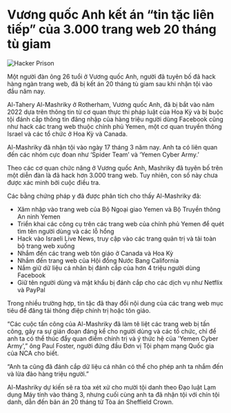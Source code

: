 # Vương quốc Anh kết án “tin tặc liên tiếp” của 3.000 trang web 20 tháng tù giam

![Hacker Prison](https://www.bleepstatic.com/content/hl-images/2024/01/25/Hacker_prison.jpg)

Một người đàn ông 26 tuổi ở Vương quốc Anh, người đã tuyên bố đã hack hàng ngàn trang web, đã bị kết án 20 tháng tù giam sau khi nhận tội vào đầu năm nay.

Al-Tahery Al-Mashriky ở Rotherham, Vương quốc Anh, đã bị bắt vào năm 2022 dựa trên thông tin từ cơ quan thực thi pháp luật của Hoa Kỳ và bị buộc tội đánh cắp thông tin đăng nhập của hàng triệu người dùng Facebook cũng như hack các trang web thuộc chính phủ Yemen, một cơ quan truyền thông Israel và các tổ chức ở Hoa Kỳ và Canada.

Al-Mashriky đã nhận tội vào ngày 17 tháng 3 năm nay. Anh ta có liên quan đến các nhóm cực đoan như ‘Spider Team’ và ‘Yemen Cyber Army.’

Theo các cơ quan chức năng ở Vương quốc Anh, Mashriky đã tuyên bố trên một diễn đàn là đã hack hơn 3.000 trang web. Tuy nhiên, con số này chưa được xác minh bởi cuộc điều tra.

Các bằng chứng pháp y đã được phân tích cho thấy Al-Mashriky đã:

* Xâm nhập vào trang web của Bộ Ngoại giao Yemen và Bộ Truyền thông An ninh Yemen
* Triển khai các công cụ trên các trang web của chính phủ Yemen để quét tìm tên người dùng và các lỗ hổng
* Hack vào Israeli Live News, truy cập vào các trang quản trị và tải toàn bộ trang web xuống
* Nhắm đến các trang web tôn giáo ở Canada và Hoa Kỳ
* Nhắm đến trang web của Hội đồng Nước Bang California
* Nắm giữ dữ liệu cá nhân bị đánh cắp của hơn 4 triệu người dùng Facebook
* Giữ tên người dùng và mật khẩu bị đánh cắp cho các dịch vụ như Netflix và PayPal

Trong nhiều trường hợp, tin tặc đã thay đổi nội dung của các trang web mục tiêu để đăng tải thông điệp chính trị hoặc tôn giáo.

“Các cuộc tấn công của Al-Mashriky đã làm tê liệt các trang web bị tấn công, gây ra sự gián đoạn đáng kể cho người dùng và các tổ chức, chỉ để anh ta có thể thúc đẩy quan điểm chính trị và ý thức hệ của 'Yemen Cyber Army',” ông Paul Foster, người đứng đầu Đơn vị Tội phạm mạng Quốc gia của NCA cho biết.

“Anh ta cũng đã đánh cắp dữ liệu cá nhân có thể cho phép anh ta nhắm đến và lừa đảo hàng triệu người.”

Al-Mashriky dự kiến sẽ ra tòa xét xử cho mười tội danh theo Đạo luật Lạm dụng Máy tính vào tháng 3, nhưng cuối cùng anh ta đã nhận tội với chín tội danh, dẫn đến bản án 20 tháng từ Tòa án Sheffield Crown.